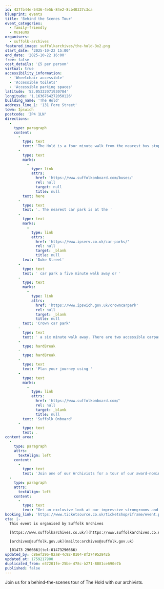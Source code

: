 ```yaml
---
id: 437fb44e-5436-4e5b-84e2-8cb40327c3ca
blueprint: events
title: 'Behind the Scenes Tour'
event_categories:
  - family-friendly
  - museums
organisers:
  - suffolk-archives
featured_image: suffolkarchives/the-hold-3x2.png
start_date: '2025-10-22 15:00'
end_date: '2025-10-22 16:00'
free: false
cost_details: '£5 per person'
virtual: true
accessibility_information:
  - 'Wheelchair accessible'
  - 'Accessible toilets'
  - 'Accessible parking spaces'
latitude: '52.05322071930784'
longitude: '1.1636764272050126'
building_name: 'The Hold'
address_line_1: '131 Fore Street'
town: Ipswich
postcode: 'IP4 1LN'
directions:
  -
    type: paragraph
    content:
      -
        type: text
        text: 'The Hold is a four minute walk from the nearest bus stop - see the latest bus timetables '
      -
        type: text
        marks:
          -
            type: link
            attrs:
              href: 'https://www.suffolkonboard.com/buses/'
              rel: null
              target: null
              title: null
        text: here
      -
        type: text
        text: '. The nearest car park is at the '
      -
        type: text
        marks:
          -
            type: link
            attrs:
              href: 'https://www.ipserv.co.uk/car-parks/'
              rel: null
              target: _blank
              title: null
        text: 'Duke Street'
      -
        type: text
        text: ' car park a five minute walk away or '
      -
        type: text
        marks:
          -
            type: link
            attrs:
              href: 'https://www.ipswich.gov.uk/crowncarpark'
              rel: null
              target: _blank
              title: null
        text: 'Crown car park'
      -
        type: text
        text: ' a six minute walk away. There are two accessible carpark spaces for blue badge holders in The Hold car park.'
      -
        type: hardBreak
      -
        type: hardBreak
      -
        type: text
        text: 'Plan your journey using '
      -
        type: text
        marks:
          -
            type: link
            attrs:
              href: 'https://www.suffolkonboard.com/'
              rel: null
              target: _blank
              title: null
        text: 'Suffolk Onboard'
      -
        type: text
        text: .
content_area:
  -
    type: paragraph
    attrs:
      textAlign: left
    content:
      -
        type: text
        text: 'Join one of our Archivists for a tour of our award-nominated archive building, The Hold. '
  -
    type: paragraph
    attrs:
      textAlign: left
    content:
      -
        type: text
        text: "Get an exclusive look at our impressive strongrooms and speak to an Archivist about the rich collections we house, and the archival work of the team!\_"
booking_link: 'https://www.ticketsource.co.uk/ticketshop/iframe/event.php?eventhash=e-xoekye&target=&iframe=true'
cta: |-
  This event is organised by Suffolk Archives

  [https://www.suffolkarchives.co.uk/](https://www.suffolkarchives.co.uk/)

  [archives@suffolk.gov.uk](mailto:archives@suffolk.gov.uk)

  [01473 296666](tel:01473296666)
updated_by: c86ef296-82a8-4c92-8104-8f274952842b
updated_at: 1759217900
duplicated_from: e37201fe-25be-478c-b271-8881ce690e7b
published: false
---
```

Join us for a behind-the-scenes tour of The Hold with our archivists.